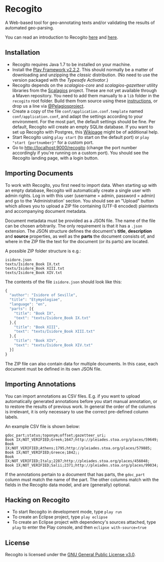 # Recogito

A Web-based tool for geo-annotating texts and/or validating the results of automated geo-parsing.

You can read an introduction to Recogito [here](http://pelagios-project.blogspot.co.at/2014/01/from-bordeaux-to-jerusalem-and-back.html)
and [here](http://pelagios-project.blogspot.co.at/2014/01/theres-pliny-of-room-at-bottom-1.html).

## Installation

* Recogito requires Java 1.7 to be installed on your machine.
* Install the [Play Framework v2.2.2](http://www.playframework.com/download). This should normally be a matter of downloading and unzipping the
  _classic_ distribution. (No need to use the version packaged with the _Typesafe Activator_.)
* Recogito depends on the _scalagios-core_ and _scalagios-gazetteer_ utility libraries from the [Scalagios](http://github.com/pelagios/scalagios)
  project. These are not yet available through a Maven repository. You need to add them manually to a `lib` folder in the `recogito` root folder.
  Build them from source using these [instructions](http://github.com/pelagios/scalagios), or drop us a line via 
  [@Pelagiosproject](https://twitter.com/pelagiosproject).
* Create a copy of the file `conf/application.conf.template` named `conf/application.conf`, and adapt the settings according to your environment.
  For the most part, the default settings should be fine. Per default, Recogito will create an empty SQLite database. If you want to set up
  Recogito with Postgres, this [Wikipage](https://github.com/pelagios/recogito/wiki/Beginner's-Guide-to-Installing-Postgres) might be of additional help.
* Start Recogito using `play start` (to start on the default port) or `play "start {portnumber}"` for a custom port.  
* Go to [http://localhost:9000/recogito](http://localhost:9000/recogito) (change the port number accordingly if you're running on a custom port).
  You should see the Recogito landing page, with a login button.

## Importing Documents

To work with Recogito, you first need to import data. When starting up with an empty database, Recogito will automatically create a single user with 
admin rights. Log in with this user (username = admin, password = admin) and go to the 'Administration' section. You should see an "Upload" button
which allows you to upload a ZIP file containing (UTF-8 encoded) plaintexts and accompanying document metadata.  

Document metadata must be provided as a JSON file. The name of the file can be chosen arbitrarily. The only requirement is that it has a
`.json` extension. The JSON structure defines the document's __title__, __description__ and __source__ properties, as well as the __parts__
the document consists of, and where in the ZIP file the text for the document (or its parts) are located.

A possible ZIP folder structure is e.g.:

```
isidore.json
texts/Isidore_Book IX.txt
texts/Isidore_Book XIII.txt
texts/Isidore_Book XIV.txt
``` 
The contents of the file `isidore.json` should look like this:

```javascript
{
  "author": "Isidore of Seville",
  "title": "Etymyologiae",
  "language": "en",
  "parts": [{
    "title": "Book IX",
    "text": "texts/Isidore_Book IX.txt"
  },{
    "title": "Book XIII",
    "text": "texts/Isidore_Book XIII.txt"
  },{
    "title": "Book XIV",
    "text": "texts/Isidore_Book XIV.txt"
  }] 
}
```

The ZIP file can also contain data for multiple documents. In this case, each document must be defined in its own JSON file.

## Importing Annotations

You can import annotations as CSV files. E.g. if you want to upload automatically generated annotations before you start 
manual annotation, or to restore the results of previous work. In general the order of the columns is irrelevant, it is only
necessary to use the correct pre-defined column labels.

An example CSV file is shown below:

```csv
gdoc_part;status;toponym;offset;gazetteer_uri;
Book IX;NOT_VERIFIED;Greek;1647;http://pleiades.stoa.org/places/59649;
Book IX;NOT_VERIFIED;Athens;1795;http://pleiades.stoa.org/places/579885;
Book IX;NOT_VERIFIED;Greece;1842;;
Book IX;NOT_VERIFIED;Italy;2287;http://pleiades.stoa.org/places/456048;
Book IX;NOT_VERIFIED;Salii;2371;http://pleiades.stoa.org/places/99034;
```

If the annotations pertain to a document that has parts, the ``gdoc_part`` column must match the name of the part. The other
columns match with the fields in the Recogito data model, and are (generally) optional.

## Hacking on Recogito

* To start Recogito in development mode, type `play run`
* To create an Eclipse project, type `play eclipse` 
* To create an Eclipse project with dependency's sources attached, type `play` to enter the Play console, and then `eclipse with-source=true`

## License

Recogito is licensed under the [GNU General Public License v3.0](http://www.gnu.org/licenses/gpl.html).
